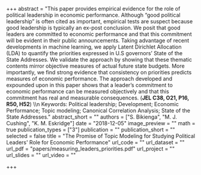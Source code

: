 +++
abstract = "This paper provides empirical evidence for the role of political leadership in economic performance. Although “good political leadership” is often cited as important, empirical tests are suspect because good leadership is typically an ex-post conclusion. We posit that good leaders are committed to economic performance and that this commitment will be evident in their public announcements. Taking advantage of recent developments in machine learning, we apply Latent Dirichlet Allocation (LDA) to quantify the priorities expressed in U.S governors’ State of the State Addresses. We validate the approach by showing that these thematic contents mirror objective measures of actual future state budgets. More importantly, we find strong evidence that consistency on priorities predicts measures of economic performance. The approach developed and expounded upon in this paper shows that a leader’s commitment to economic performance can be measured objectively and that this commitment has real and measurable consequences. (**JEL C38, O21, P16, R50, H52**) \\\n Keywords: Political leadership; Development; Economic Performance; Topic modeling; Canonical Correlation Analysis; State of the State Addresses."
abstract_short = ""
authors = ["S. Bikienga", "M. J. Cushing", "K. M. Eskridge"]
date = "2018-12-05"
image_preview = ""
math = true
publication_types = ["3"]
publication = ""
publication_short = ""
selected = false
title = "The Promise of Topic Modeling for Studying Political Leaders' Role for Economic Performance"
url_code = ""
url_dataset = ""
url_pdf = "papers/measuring_leaders_priorities.pdf"
url_project = ""
url_slides = ""
url_video = ""

+++

